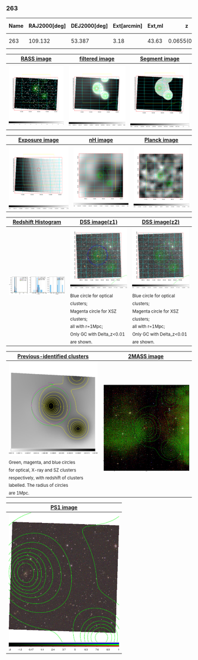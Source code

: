 <div STYLE="page-break-after: always;"></div>

### 263

|Name|RAJ2000[deg]|DEJ2000[deg] |Ext[arcmin]| Ext,ml | z | z_src| C|GC(XSZ,Delta_z<0.01)| GC(OPT,Delta_z<0.01)|GC| R_sig[arcmin] | R500[arcmin] | R500[Mpc]| CRsig[c/s] | CR500[c/s] |L500[1E44 erg/s]|F500[1E-12 erg/s/cm^2]| M500[1E14 Msun]|Tx[keV]|Cnt_sig|Beta|Rc[arcmin]|Comment|Alias|
|---|---|---|---|---|---|------|---|--------|---------|----------|---|---|---|---|---|---|---|---|---|---|---|---|---|---|
|263| 109.132| 53.387| 3.18| 43.63| 0.0655(0.005)| z1, z_xsz| B| MCXC| W, Zw| MCXC, W| 12.212| 10.090| 0.761| 0.189(0.038)| 0.184(0.037)| 0.322(0.032)| 3.109(0.307)| 1.33(0.07)| 2.61(0.08)| 66.7| 0.897(-0.119+0.075)| 5.833(-0.880+0.684)| -| k393|

|[RASS image](../image/263/263_img.pdf)|[filtered image](../image/263/263_fil.pdf)|[Segment image](../image/263/263_seg.pdf)|
|-------------------|--------------------|-------------------|
| <img src="../image/263/263_img.png" width="300">  | <img src="../image/263/263_fil.png" width="300">   | <img src="../image/263/263_seg.png" width="300">  |

|[Exposure image](../image/263/263_mex.pdf)| [nH image](../image/263/263_nh.pdf)| [Planck image](../image/263/263_p.pdf)|
|-------------------|--------------------|-------------------|
|<img src="../image/263/263_mex.png" width="300">   | <img src="../image/263/263_nh.png" width="300">    | <img src="../image/263/263_p.png" width="300"> |

|[Redshift Histogram](../image/263/263_zg.pdf) | [DSS image(z1)](../image/263/263_dss_z1.pdf)      |  [DSS image(z2)](../image/263/263_dss_z2.pdf)    |
|-------------------|--------------------|-------------------|
|<img src="../image/263/263_zg.png" width="300"> |<img src="../image/263/263_dss_z1.png" width="300"> <sub><br>Blue circle for optical clusters; <br>Magenta circle for XSZ clusters; <br>all with r=1Mpc; <br>Only GC with Delta_z<0.01 are shown. </sub>| <img src="../image/263/263_dss_z2.png" width="300"><sub><br>Blue circle for optical clusters; <br>Magenta circle for XSZ clusters; <br>all with r=1Mpc; <br>Only GC with Delta_z<0.01 are shown. </sub> |

|[Previous-identified clusters](../image/263/263_gc.pdf) | [2MASS image](../image/263/263_2mass.pdf)      |
|-------------------|-------------------|
|<img src=../image/263/263_gc.png width="300"> <br><sub>Green, magenta, and blue circles <br>for optical, X-ray and SZ clusters <br>respectively, with redshift of clusters <br>labelled. The radius of circles <br>are 1Mpc.</sub>|<img src="../image/263/263_2mass.png" width="300">  |

|[PS1 image](../image/263/263_ps1.pdf)            |
|-------------------|
| <img src="../image/263/263_ps1.png" width="300">  |
